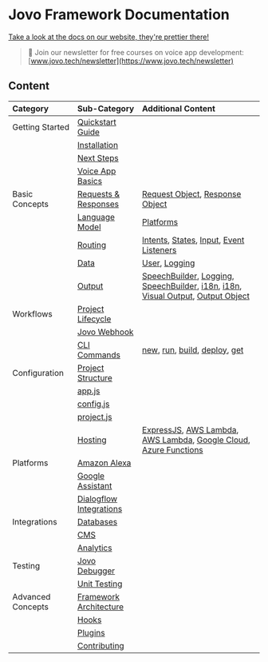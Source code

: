 # Jovo Framework Documentation

[Take a look at the docs on our website, they're prettier there!](https://www.jovo.tech/docs/)

> 🚀 Join our newsletter for free courses on voice app development: [www.jovo.tech/newsletter](https://www.jovo.tech/newsletter) 

## Content

Category | Sub-Category | Additional Content
:--- | :--- | :---
Getting Started | [Quickstart Guide](./getting-started) | &nbsp;
&nbsp; | [Installation](./getting-started/installation.md) | &nbsp;
&nbsp; | [Next Steps](./getting-started/next-steps.md) | &nbsp;
&nbsp; | [Voice App Basics](./getting-started/voice-app-basics.md) | &nbsp;
Basic Concepts | [Requests & Responses](./basic-concepts/requests-responses) | [Request Object](./basic-concepts/requests-responses/request.md), [Response Object](./basic-concepts/requests-responses/response.md)
&nbsp; | [Language Model](./basic-concepts/model)  | [Platforms](./basic-concepts/model/platforms)
&nbsp; | [Routing](./basic-concepts/routing)  | [Intents](./basic-concepts/routing/intents.md), [States](./basic-concepts/routing/states.md), [Input](./basic-concepts/routing/input.md), [Event Listeners](./basic-concepts/routing/event-listeners.md)
&nbsp; | [Data](./basic-concepts/data)  | [User](./basic-concepts/data/user.md), [Logging](./basic-concepts/data/logging.md)
&nbsp; | [Output](./basic-concepts/output)  | [SpeechBuilder](./basic-concepts/output/speechbuilder.md), [Logging](./basic-concepts/output/logging.md), [SpeechBuilder](./basic-concepts/output/speechbuilder.md), [i18n](./basic-concepts/output/i18n.md), [i18n](./basic-concepts/output/i18n.md), [Visual Output](./basic-concepts/output/visual-output.md), [Output Object](./basic-concepts/output/object.md)
Workflows | [Project Lifecycle](./workflows/project-lifecycle.md) | &nbsp;
&nbsp;| [Jovo Webhook](./workflows/jovo-webhook.md) | &nbsp;
&nbsp; | [CLI Commands](./tools/cli)  | [new](./tools/cli/new.md), [run](./tools/cli/run.md), [build](./tools/cli/build.md), [deploy](./tools/cli/deploy.md), [get](./tools/cli/get.md)
Configuration | [Project Structure](./configuration/project-structure.md) | &nbsp;
&nbsp; | [app.js](./configuration/app-js.md) | &nbsp;
&nbsp; | [config.js](./configuration/config-js.md) | &nbsp;
&nbsp; | [project.js](./configuration/project-js.md) | &nbsp;
&nbsp; | [Hosting](./configuration/hosting) | [ExpressJS](./configuration/hosting/express-js.md), [AWS Lambda](./configuration/hosting/aws-lambda.md), [AWS Lambda](./configuration/hosting/aws-lambda.md), [Google Cloud](./configuration/hosting/google-cloud-functions.md), [Azure Functions](./configuration/hosting/azure-functions.md)
Platforms | [Amazon Alexa](./platforms/amazon-alexa) | &nbsp;
&nbsp; | [Google Assistant](./platforms/google-assistant) | &nbsp;
&nbsp; | [Dialogflow Integrations](./platforms/google-assistant) | &nbsp;
Integrations | [Databases](./integrations/databases) | &nbsp;
&nbsp; | [CMS](./integrations/cms) | &nbsp;
&nbsp; | [Analytics](./integrations/analytics) | &nbsp;
Testing | [Jovo Debugger](./tools/debugger.md) | &nbsp;
&nbsp; | [Unit Testing](./workflows/unit-testing.md) | &nbsp;
Advanced Concepts | [Framework Architecture](./advanced-concepts/architecture.md) | &nbsp;
&nbsp; | [Hooks](./advanced-concepts/hooks.md) | &nbsp;
&nbsp; | [Plugins](./advanced-concepts/plugins.md) | &nbsp;
&nbsp; | [Contributing](./advanced-concepts/contributing.md) | &nbsp;
